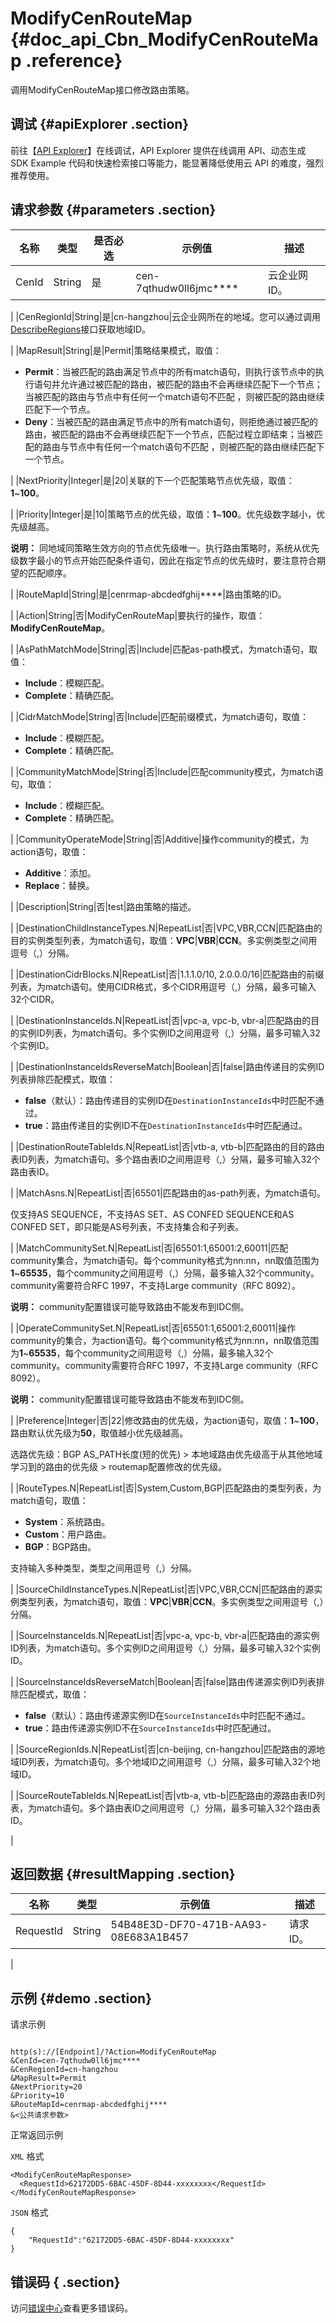 # ModifyCenRouteMap {#doc_api_Cbn_ModifyCenRouteMap .reference}

调用ModifyCenRouteMap接口修改路由策略。

## 调试 {#apiExplorer .section}

前往【[API Explorer](https://api.aliyun.com/#product=Cbn&api=ModifyCenRouteMap)】在线调试，API Explorer 提供在线调用 API、动态生成 SDK Example 代码和快速检索接口等能力，能显著降低使用云 API 的难度，强烈推荐使用。

## 请求参数 {#parameters .section}

|名称|类型|是否必选|示例值|描述|
|--|--|----|---|--|
|CenId|String|是|cen-7qthudw0ll6jmc\*\*\*\*|云企业网ID。

 |
|CenRegionId|String|是|cn-hangzhou|云企业网所在的地域。您可以通过调用[DescribeRegions](~~36063~~)接口获取地域ID。

 |
|MapResult|String|是|Permit|策略结果模式，取值：

 -   **Permit**：当被匹配的路由满足节点中的所有match语句，则执行该节点中的执行语句并允许通过被匹配的路由，被匹配的路由不会再继续匹配下一个节点；当被匹配的路由与节点中有任何一个match语句不匹配 ，则被匹配的路由继续匹配下一个节点。
-   **Deny**：当被匹配的路由满足节点中的所有match语句，则拒绝通过被匹配的路由，被匹配的路由不会再继续匹配下一个节点，匹配过程立即结束；当被匹配的路由与节点中有任何一个match语句不匹配 ，则被匹配的路由继续匹配下一个节点。

 |
|NextPriority|Integer|是|20|关联的下一个匹配策略节点优先级，取值：**1**~**100**。

 |
|Priority|Integer|是|10|策略节点的优先级，取值：**1**~**100**。优先级数字越小，优先级越高。

 **说明：** 同地域同策略生效方向的节点优先级唯一。执行路由策略时，系统从优先级数字最小的节点开始匹配条件语句，因此在指定节点的优先级时，要注意符合期望的匹配顺序。

 |
|RouteMapId|String|是|cenrmap-abcdedfghij\*\*\*\*|路由策略的ID。

 |
|Action|String|否|ModifyCenRouteMap|要执行的操作，取值：**ModifyCenRouteMap**。

 |
|AsPathMatchMode|String|否|Include|匹配as-path模式，为match语句，取值：

 -   **Include**：模糊匹配。
-   **Complete**：精确匹配。

 |
|CidrMatchMode|String|否|Include|匹配前缀模式，为match语句，取值：

 -   **Include**：模糊匹配。
-   **Complete**：精确匹配。

 |
|CommunityMatchMode|String|否|Include|匹配community模式，为match语句，取值：

 -   **Include**：模糊匹配。
-   **Complete**：精确匹配。

 |
|CommunityOperateMode|String|否|Additive|操作community的模式，为action语句，取值：

 -   **Additive**：添加。
-   **Replace**：替换。

 |
|Description|String|否|test|路由策略的描述。

 |
|DestinationChildInstanceTypes.N|RepeatList|否|VPC,VBR,CCN|匹配路由的目的实例类型列表，为match语句，取值：**VPC**|**VBR**|**CCN**。多实例类型之间用逗号（,）分隔。

 |
|DestinationCidrBlocks.N|RepeatList|否|1.1.1.0/10, 2.0.0.0/16|匹配路由的前缀列表，为match语句。使用CIDR格式，多个CIDR用逗号（,）分隔，最多可输入32个CIDR。

 |
|DestinationInstanceIds.N|RepeatList|否|vpc-a, vpc-b, vbr-a|匹配路由的目的实例ID列表，为match语句。多个实例ID之间用逗号（,）分隔，最多可输入32个实例ID。

 |
|DestinationInstanceIdsReverseMatch|Boolean|否|false|路由传递目的实例ID列表排除匹配模式，取值：

 -   **false**（默认）：路由传递目的实例ID在`DestinationInstanceIds`中时匹配不通过。
-   **true**：路由传递目的实例ID不在`DestinationInstanceIds`中时匹配通过。

 |
|DestinationRouteTableIds.N|RepeatList|否|vtb-a, vtb-b|匹配路由的目的路由表ID列表，为match语句。多个路由表ID之间用逗号（,）分隔，最多可输入32个路由表ID。

 |
|MatchAsns.N|RepeatList|否|65501|匹配路由的as-path列表，为match语句。

 仅支持AS SEQUENCE，不支持AS SET、AS CONFED SEQUENCE和AS CONFED SET，即只能是AS号列表，不支持集合和子列表。

 |
|MatchCommunitySet.N|RepeatList|否|65501:1,65001:2,60011|匹配community集合，为match语句。每个community格式为nn:nn，nn取值范围为**1**~**65535**，每个community之间用逗号（,）分隔，最多输入32个community。community需要符合RFC 1997，不支持Large community（RFC 8092）。

 **说明：** community配置错误可能导致路由不能发布到IDC侧。

 |
|OperateCommunitySet.N|RepeatList|否|65501:1,65001:2,60011|操作community的集合，为action语句。每个community格式为nn:nn，nn取值范围为**1**~**65535**，每个community之间用逗号（,）分隔，最多输入32个community。community需要符合RFC 1997，不支持Large community（RFC 8092）。

 **说明：** community配置错误可能导致路由不能发布到IDC侧。

 |
|Preference|Integer|否|22|修改路由的优先级，为action语句，取值：**1**~**100**，路由默认优先级为**50**，取值越小优先级越高。

 选路优先级：BGP AS\_PATH长度\(短的优先\) \> 本地域路由优先级高于从其他地域学习到的路由的优先级 \> routemap配置修改的优先级。

 |
|RouteTypes.N|RepeatList|否|System,Custom,BGP|匹配路由的类型列表，为match语句，取值：

 -   **System**：系统路由。
-   **Custom**：用户路由。
-   **BGP**：BGP路由。

 支持输入多种类型，类型之间用逗号（,）分隔。

 |
|SourceChildInstanceTypes.N|RepeatList|否|VPC,VBR,CCN|匹配路由的源实例类型列表，为match语句，取值：**VPC**|**VBR**|**CCN**。多实例类型之间用逗号（,）分隔。

 |
|SourceInstanceIds.N|RepeatList|否|vpc-a, vpc-b, vbr-a|匹配路由的源实例ID列表，为match语句。多个实例ID之间用逗号（,）分隔，最多可输入32个实例ID。

 |
|SourceInstanceIdsReverseMatch|Boolean|否|false|路由传递源实例ID列表排除匹配模式，取值：

 -   **false**（默认）：路由传递源实例ID在`SourceInstanceIds`中时匹配不通过。
-   **true**：路由传递源实例ID不在`SourceInstanceIds`中时匹配通过。

 |
|SourceRegionIds.N|RepeatList|否|cn-beijing, cn-hangzhou|匹配路由的源地域ID列表，为match语句。多个地域ID之间用逗号（,）分隔，最多可输入32个地域ID。

 |
|SourceRouteTableIds.N|RepeatList|否|vtb-a, vtb-b|匹配路由的源路由表ID列表，为match语句。多个路由表ID之间用逗号（,）分隔，最多可输入32个路由表ID。

 |

## 返回数据 {#resultMapping .section}

|名称|类型|示例值|描述|
|--|--|---|--|
|RequestId|String|54B48E3D-DF70-471B-AA93-08E683A1B457|请求ID。

 |

## 示例 {#demo .section}

请求示例

``` {#request_demo}

http(s)://[Endpoint]/?Action=ModifyCenRouteMap
&CenId=cen-7qthudw0ll6jmc****
&CenRegionId=cn-hangzhou
&MapResult=Permit
&NextPriority=20
&Priority=10
&RouteMapId=cenrmap-abcdedfghij****
&<公共请求参数>

```

正常返回示例

`XML` 格式

``` {#xml_return_success_demo}
<ModifyCenRouteMapResponse>
  <RequestId>62172DD5-6BAC-45DF-8D44-xxxxxxxx</RequestId>
</ModifyCenRouteMapResponse>

```

`JSON` 格式

``` {#json_return_success_demo}
{
	"RequestId":"62172DD5-6BAC-45DF-8D44-xxxxxxxx"
}
```

## 错误码 { .section}

访问[错误中心](https://error-center.aliyun.com/status/product/Cbn)查看更多错误码。

